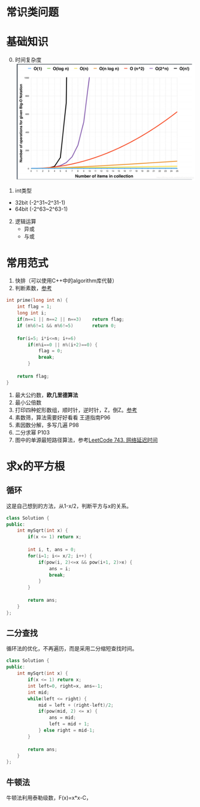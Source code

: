 # 常识类问题

# 基础知识
0. 时间复杂度
![](assets/time-complex.png)


1. int类型
- 32bit (-2^31~2^31-1)
- 64bit (-2^63~2^63-1)

2. 逻辑运算
    - 异或
    - 与或

# 常用范式
1. 快排（可以使用C++中的algorithm库代替）
2. 判断素数，[参考](https://blog.csdn.net/huang_miao_xin/article/details/51331710)
```c
int prime(long int n) {
    int flag = 1;
    long int i;
    if(n==1 || n==2 || n==3)    return flag;
    if (n%6!=1 && n%6!=5)       return 0;

    for(i=5; i*i<=n; i+=6)
        if(n%i==0 || n%(i+2)==0) {
            flag = 0;
            break;
        }

    return flag;
}
```
1. 最大公约数，**欧几里德算法**
2. 最小公倍数
3. 打印四种蛇形数组，顺时针，逆时针，Z，倒Z。[参考](https://blog.csdn.net/Echo_Ana/article/details/53411476)
4. 素数筛，算法需要好好看看 王道指南P96
5. 素因数分解，多写几遍 P98
6. 二分求幂 P103
7. 图中的单源最短路径算法，参考[LeetCode 743. 网络延迟时间](https://leetcode-cn.com/problems/network-delay-time/)

# 求x的平方根
## 循环
这是自己想到的方法，从1-x/2，判断平方与x的关系。
```cpp
class Solution {
public:
    int mySqrt(int x) {
        if(x <= 1) return x;

        int i, t, ans = 0;
        for(i=1; i<= x/2; i++) {
            if(pow(i, 2)<=x && pow(i+1, 2)>x) {
                ans = i;
                break;
            }
        }

        return ans;
    }
};
```

## 二分查找
循环法的优化，不再遍历，而是采用二分缩短查找时间。
```cpp
class Solution {
public:
    int mySqrt(int x) {
        if(x <= 1) return x;
        int left=0, right=x, ans=-1;
        int mid;
        while(left <= right) {
            mid = left + (right-left)/2;
            if(pow(mid, 2) <= x) {
                ans = mid;
                left = mid + 1;
            } else right = mid-1;
        }

        return ans;
    }
};
```

## 牛顿法
牛顿法利用泰勒级数，F(x)=x*x-C，